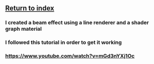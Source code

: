 ## <a href="index">Return to index</a>

### I created a beam effect using a line renderer and a shader graph material
### I followed this tutorial in order to get it working
### <a href="https://www.youtube.com/watch?v=mGd3nYXj1Oc">https://www.youtube.com/watch?v=mGd3nYXj1Oc</a>

